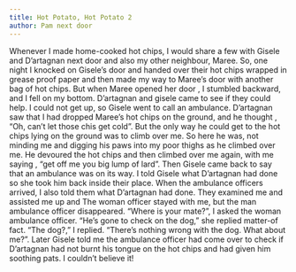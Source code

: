 ```yaml
---
title: Hot Potato, Hot Potato 2
author: Pam next door
---
```


Whenever I made home-cooked hot chips, I would share a few with Gisele and D’artagnan next door and also my other neighbour, Maree. So, one night I knocked on Gisele’s door and handed over their hot chips wrapped in grease proof paper and then made my way to Maree’s door with another bag of hot chips. But when Maree opened her door , I stumbled backward, and I fell on my bottom. D’artagnan and gisele came to see if they could help. I could not get up, so Gisele went to call an ambulance. D’artagnan saw that I had dropped Maree’s hot chips on the ground, and he thought , “Oh, can’t let those chis get cold”. But the only way he could get to the hot chips lying on the ground was to climb over me. So here he was, not minding me and digging his paws into my poor thighs as he climbed over me. He devoured the hot chips and then climbed over me again, with me saying , “get off me you big lump of lard”. Then Gisele came back to say that an ambulance was on its way. I told Gisele what D’artagnan had done so she took him back inside their place. When the ambulance officers arrived, I also told them what D’artagnan had done. They examined me and assisted me up and The woman officer stayed with me, but the man ambulance officer disappeared. “Where is your mate?”, I asked the woman ambulance officer. “He’s gone to check on the dog,” she replied matter-of fact. “The dog?,” I replied. “There’s nothing wrong with the dog. What about me?”. Later Gisele told me the ambulance officer had come over to check if D’artagnan had not burnt his tongue on the hot chips and had given him soothing pats. I couldn’t believe it!
